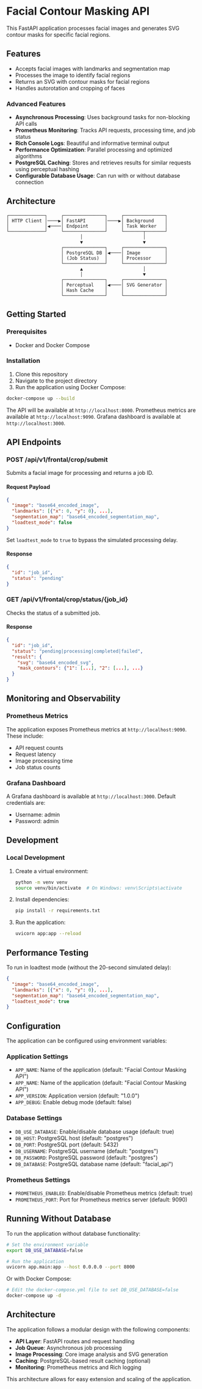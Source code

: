 # Facial Contour Masking API

This FastAPI application processes facial images and generates SVG contour masks for specific facial regions.

## Features

- Accepts facial images with landmarks and segmentation map
- Processes the image to identify facial regions
- Returns an SVG with contour masks for facial regions
- Handles autorotation and cropping of faces

### Advanced Features

- **Asynchronous Processing**: Uses background tasks for non-blocking API calls
- **Prometheus Monitoring**: Tracks API requests, processing time, and job status
- **Rich Console Logs**: Beautiful and informative terminal output
- **Performance Optimization**: Parallel processing and optimized algorithms
- **PostgreSQL Caching**: Stores and retrieves results for similar requests using perceptual hashing
- **Configurable Database Usage**: Can run with or without database connection

## Architecture

```
┌─────────────┐     ┌───────────────┐     ┌───────────────┐
│ HTTP Client │────▶│ FastAPI       │────▶│ Background    │
│             │◀────│ Endpoint      │     │ Task Worker   │
└─────────────┘     └───────────────┘     └───────┬───────┘
                           │                      │
                           ▼                      ▼
                    ┌───────────────┐     ┌───────────────┐
                    │ PostgreSQL DB │◀────│ Image         │
                    │ (Job Status)  │     │ Processor     │
                    └───────────────┘     └───────────────┘
                           ▲                      │
                           │                      ▼
                    ┌───────────────┐     ┌───────────────┐
                    │ Perceptual    │◀────│ SVG Generator │
                    │ Hash Cache    │     │               │
                    └───────────────┘     └───────────────┘
```


## Getting Started

### Prerequisites

- Docker and Docker Compose

### Installation

1. Clone this repository
2. Navigate to the project directory
3. Run the application using Docker Compose:

```bash
docker-compose up --build
```

The API will be available at `http://localhost:8000`.
Prometheus metrics are available at `http://localhost:9090`.
Grafana dashboard is available at `http://localhost:3000`.

## API Endpoints

### POST /api/v1/frontal/crop/submit

Submits a facial image for processing and returns a job ID.

#### Request Payload

```json
{
  "image": "base64_encoded_image",
  "landmarks": [{"x": 0, "y": 0}, ...],
  "segmentation_map": "base64_encoded_segmentation_map",
  "loadtest_mode": false
}
```

Set `loadtest_mode` to `true` to bypass the simulated processing delay.

#### Response

```json
{
  "id": "job_id",
  "status": "pending"
}
```

### GET /api/v1/frontal/crop/status/{job_id}

Checks the status of a submitted job.

#### Response

```json
{
  "id": "job_id",
  "status": "pending|processing|completed|failed",
  "result": {
    "svg": "base64_encoded_svg",
    "mask_contours": {"1": [...], "2": [...], ...}
  }
}
```

## Monitoring and Observability

### Prometheus Metrics

The application exposes Prometheus metrics at `http://localhost:9090`. These include:

- API request counts
- Request latency
- Image processing time
- Job status counts

### Grafana Dashboard

A Grafana dashboard is available at `http://localhost:3000`. Default credentials are:

- Username: admin
- Password: admin

## Development

### Local Development

1. Create a virtual environment:
   ```bash
   python -m venv venv
   source venv/bin/activate  # On Windows: venv\Scripts\activate
   ```

2. Install dependencies:
   ```bash
   pip install -r requirements.txt
   ```

3. Run the application:
   ```bash
   uvicorn app:app --reload
   ```

## Performance Testing

To run in loadtest mode (without the 20-second simulated delay):

```json
{
  "image": "base64_encoded_image",
  "landmarks": [{"x": 0, "y": 0}, ...],
  "segmentation_map": "base64_encoded_segmentation_map",
  "loadtest_mode": true
}
```

## Configuration

The application can be configured using environment variables:

### Application Settings
- `APP_NAME`: Name of the application (default: "Facial Contour Masking API")
- `APP_NAME`: Name of the application (default: "Facial Contour Masking API")
- `APP_VERSION`: Application version (default: "1.0.0")
- `APP_DEBUG`: Enable debug mode (default: false)

### Database Settings
- `DB_USE_DATABASE`: Enable/disable database usage (default: true)
- `DB_HOST`: PostgreSQL host (default: "postgres")
- `DB_PORT`: PostgreSQL port (default: 5432)
- `DB_USERNAME`: PostgreSQL username (default: "postgres")
- `DB_PASSWORD`: PostgreSQL password (default: "postgres")
- `DB_DATABASE`: PostgreSQL database name (default: "facial_api")

### Prometheus Settings
- `PROMETHEUS_ENABLED`: Enable/disable Prometheus metrics (default: true)
- `PROMETHEUS_PORT`: Port for Prometheus metrics server (default: 9090)

## Running Without Database

To run the application without database functionality:

```bash
# Set the environment variable
export DB_USE_DATABASE=false

# Run the application
uvicorn app.main:app --host 0.0.0.0 --port 8000
```

Or with Docker Compose:

```bash
# Edit the docker-compose.yml file to set DB_USE_DATABASE=false
docker-compose up -d
```

## Architecture

The application follows a modular design with the following components:

- **API Layer**: FastAPI routes and request handling
- **Job Queue**: Asynchronous job processing
- **Image Processing**: Core image analysis and SVG generation
- **Caching**: PostgreSQL-based result caching (optional)
- **Monitoring**: Prometheus metrics and Rich logging

This architecture allows for easy extension and scaling of the application.
